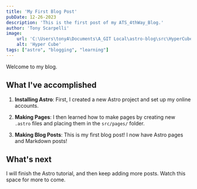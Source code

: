 ```yaml
---
title: 'My First Blog Post'
pubDate: 12-26-2023
description: 'This is the first post of my ATS_4thWay_Blog.'
author: 'Tony Scarpelli'
image:
    url: 'C:\Users\tonyA\Documents\A_GIT Local\astro-blog\src\HyperCube.png'
    alt: 'Hyper Cube'
tags: ["astro", "blogging", "learning"]
---
```


Welcome to my blog.

## What I've accomplished

1. **Installing Astro**: First, I created a new Astro project and set up my online accounts.

2. **Making Pages**: I then learned how to make pages by creating new `.astro` files and placing them in the `src/pages/` folder.

3. **Making Blog Posts**: This is my first blog post! I now have Astro pages and Markdown posts!

## What's next

I will finish the Astro tutorial, and then keep adding more posts. Watch this space for more to come.
